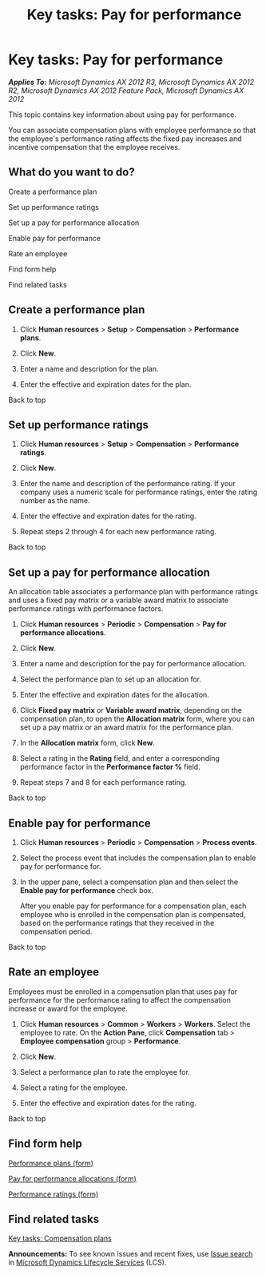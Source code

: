﻿---
title: 'Key tasks: Pay for performance'
TOCTitle: 'Key tasks: Pay for performance'
ms:assetid: d81f848d-a147-4e55-a498-07679c2dbebf
ms:mtpsurl: https://technet.microsoft.com/en-us/library/Hh781103(v=AX.60)
ms:contentKeyID: 43894520
ms.date: 09/02/2014
mtps_version: v=AX.60
---

# Key tasks: Pay for performance 


_**Applies To:** Microsoft Dynamics AX 2012 R3, Microsoft Dynamics AX 2012 R2, Microsoft Dynamics AX 2012 Feature Pack, Microsoft Dynamics AX 2012_

This topic contains key information about using pay for performance.

You can associate compensation plans with employee performance so that the employee's performance rating affects the fixed pay increases and incentive compensation that the employee receives.

## What do you want to do?

Create a performance plan

Set up performance ratings

Set up a pay for performance allocation

Enable pay for performance

Rate an employee

Find form help

Find related tasks

 

## Create a performance plan

1.  Click **Human resources** \> **Setup** \> **Compensation** \> **Performance plans**.

2.  Click **New**.

3.  Enter a name and description for the plan.

4.  Enter the effective and expiration dates for the plan.

Back to top

 

## Set up performance ratings

1.  Click **Human resources** \> **Setup** \> **Compensation** \> **Performance ratings**.

2.  Click **New**.

3.  Enter the name and description of the performance rating. If your company uses a numeric scale for performance ratings, enter the rating number as the name.

4.  Enter the effective and expiration dates for the rating.

5.  Repeat steps 2 through 4 for each new performance rating.

Back to top

 

## Set up a pay for performance allocation

An allocation table associates a performance plan with performance ratings and uses a fixed pay matrix or a variable award matrix to associate performance ratings with performance factors.

1.  Click **Human resources** \> **Periodic** \> **Compensation** \> **Pay for performance allocations**.

2.  Click **New**.

3.  Enter a name and description for the pay for performance allocation.

4.  Select the performance plan to set up an allocation for.

5.  Enter the effective and expiration dates for the allocation.

6.  Click **Fixed pay matrix** or **Variable award matrix**, depending on the compensation plan, to open the **Allocation matrix** form, where you can set up a pay matrix or an award matrix for the performance plan.

7.  In the **Allocation matrix** form, click **New**.

8.  Select a rating in the **Rating** field, and enter a corresponding performance factor in the **Performance factor %** field.

9.  Repeat steps 7 and 8 for each performance rating.

Back to top

 

## Enable pay for performance

1.  Click **Human resources** \> **Periodic** \> **Compensation** \> **Process events**.

2.  Select the process event that includes the compensation plan to enable pay for performance for.

3.  In the upper pane, select a compensation plan and then select the **Enable pay for performance** check box.
    
    After you enable pay for performance for a compensation plan, each employee who is enrolled in the compensation plan is compensated, based on the performance ratings that they received in the compensation period.

Back to top

 

## Rate an employee

Employees must be enrolled in a compensation plan that uses pay for performance for the performance rating to affect the compensation increase or award for the employee.

1.  Click **Human resources** \> **Common** \> **Workers** \> **Workers**. Select the employee to rate. On the **Action Pane**, click **Compensation** tab \> **Employee compensation** group \> **Performance**.

2.  Click **New**.

3.  Select a performance plan to rate the employee for.

4.  Select a rating for the employee.

5.  Enter the effective and expiration dates for the rating.

Back to top

## Find form help

[Performance plans (form)](https://technet.microsoft.com/en-us/library/hh781096\(v=ax.60\))

[Pay for performance allocations (form)](https://technet.microsoft.com/en-us/library/hh781104\(v=ax.60\))

[Performance ratings (form)](https://technet.microsoft.com/en-us/library/hh781109\(v=ax.60\))

## Find related tasks

[Key tasks: Compensation plans](key-tasks-compensation-plans.md)

  
**Announcements:** To see known issues and recent fixes, use [Issue search](http://go.microsoft.com/fwlink/?linkid=389258) in [Microsoft Dynamics Lifecycle Services](http://go.microsoft.com/fwlink/?linkid=306505) (LCS).

